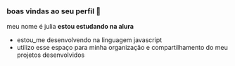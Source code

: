 ### boas vindas ao seu perfil 💙
meu nome é julia 
**estou estudando na alura**
- estou_me desenvolvendo na linguagem javascript 
- utilizo esse espaço para minha organização e compartilhamento do meu projetos desenvolvidos 


